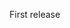 First release

<!--
### Patch

- A bullet item for the Patch category.

-->
<!--
### Non-Breaking

- A bullet item for the Non-Breaking category.

-->
<!--
### Breaking

- A bullet item for the Breaking category.

-->
